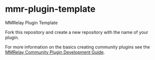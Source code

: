 # mmr-plugin-template
MMRelay Plugin Template

Fork this repository and create a new repository with the name of your plugin.

For more information on the basics creating community plugins see the [MMRelay Community Plugin Development Guide](https://github.com/jeremiah-k/mmr-plugin-template).
